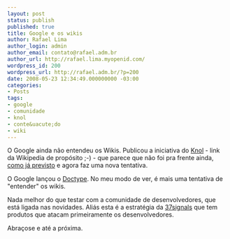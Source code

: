 ```yaml
---
layout: post
status: publish
published: true
title: Google e os wikis
author: Rafael Lima
author_login: admin
author_email: contato@rafael.adm.br
author_url: http://rafael.lima.myopenid.com/
wordpress_id: 200
wordpress_url: http://rafael.adm.br/?p=200
date: 2008-05-23 12:34:49.000000000 -03:00
categories:
- Posts
tags:
- google
- comunidade
- knol
- conte&uacute;do
- wiki
---
```

O Google ainda n&atilde;o entendeu os Wikis. Publicou a iniciativa do <a href="http://en.wikipedia.org/wiki/Knol">Knol</a> - link da Wikipedia de prop&oacute;sito ;-) - que parece que n&atilde;o foi pra frente ainda, <a href="http://rafael.adm.br/p/sera-que-o-modelo-do-knol-e-bom-a-longo-prazo/">como j&aacute; previsto</a> e agora faz uma nova tentativa.

O Google lan&ccedil;ou o <a href="http://code.google.com/doctype/">Doctype</a>. No meu modo de ver, &eacute; mais uma tentativa de "entender" os wikis.

Nada melhor do que testar com a comunidade de desenvolvedores, que est&aacute; ligada nas novidades. Ali&aacute;s esta &eacute; a estrat&eacute;gia da <a href="http://www.37signals.com/">37signals</a> que tem produtos que atacam primeiramente os desenvolvedores.

Abra&ccedil;ose e at&eacute; a pr&oacute;xima.
